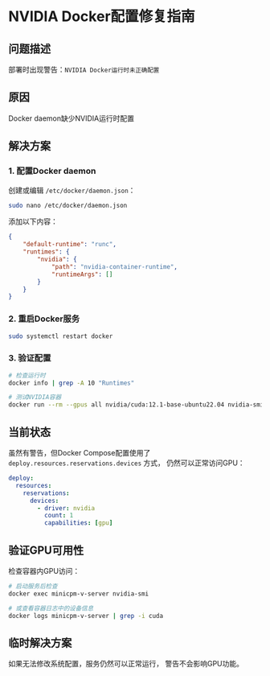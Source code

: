 # NVIDIA Docker配置修复指南

## 问题描述
部署时出现警告：`NVIDIA Docker运行时未正确配置`

## 原因
Docker daemon缺少NVIDIA运行时配置

## 解决方案

### 1. 配置Docker daemon

创建或编辑 `/etc/docker/daemon.json`：

```bash
sudo nano /etc/docker/daemon.json
```

添加以下内容：

```json
{
    "default-runtime": "runc",
    "runtimes": {
        "nvidia": {
            "path": "nvidia-container-runtime",
            "runtimeArgs": []
        }
    }
}
```

### 2. 重启Docker服务

```bash
sudo systemctl restart docker
```

### 3. 验证配置

```bash
# 检查运行时
docker info | grep -A 10 "Runtimes"

# 测试NVIDIA容器
docker run --rm --gpus all nvidia/cuda:12.1-base-ubuntu22.04 nvidia-smi
```

## 当前状态

虽然有警告，但Docker Compose配置使用了 `deploy.resources.reservations.devices` 方式，
仍然可以正常访问GPU：

```yaml
deploy:
  resources:
    reservations:
      devices:
        - driver: nvidia
          count: 1
          capabilities: [gpu]
```

## 验证GPU可用性

检查容器内GPU访问：

```bash
# 启动服务后检查
docker exec minicpm-v-server nvidia-smi

# 或查看容器日志中的设备信息
docker logs minicpm-v-server | grep -i cuda
```

## 临时解决方案

如果无法修改系统配置，服务仍然可以正常运行，
警告不会影响GPU功能。